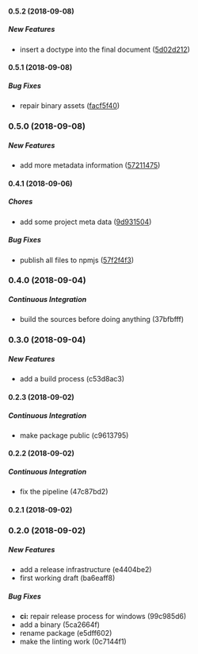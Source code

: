 #### 0.5.2 (2018-09-08)

##### New Features

*  insert a doctype into the final document ([5d02d212](https://github.com/datenknoten/ts-ssg/commit/5d02d2122ee0d914e26490b729f3c2eace331b61))

#### 0.5.1 (2018-09-08)

##### Bug Fixes

*  repair binary assets ([facf5f40](https://github.com/datenknoten/ts-ssg/commit/facf5f40eec35083ece27a6be9c14e8fcd97461b))

### 0.5.0 (2018-09-08)

##### New Features

*  add more metadata information ([57211475](https://github.com/datenknoten/ts-ssg/commit/57211475311dd995a1c1523cc44064345fdc6d96))

#### 0.4.1 (2018-09-06)

##### Chores

*  add some project meta data ([9d931504](https://github.com/datenknoten/ts-ssg/commit/9d9315043262ee4bd3bf63a70b032fe9e7b2209c))

##### Bug Fixes

*  publish all files to npmjs ([57f2f4f3](https://github.com/datenknoten/ts-ssg/commit/57f2f4f32748dacc839ab69d9ec28f9f30cf8c22))

### 0.4.0 (2018-09-04)

##### Continuous Integration

*  build the sources before doing anything (37bfbfff)

### 0.3.0 (2018-09-04)

##### New Features

*  add a build process (c53d8ac3)

#### 0.2.3 (2018-09-02)

##### Continuous Integration

*  make package public (c9613795)

#### 0.2.2 (2018-09-02)

##### Continuous Integration

*  fix the pipeline (47c87bd2)

#### 0.2.1 (2018-09-02)

### 0.2.0 (2018-09-02)

##### New Features

*  add a release infrastructure (e4404be2)
*  first working draft (ba6eaff8)

##### Bug Fixes

* **ci:**  repair release process for windows (99c985d6)
*  add a binary (5ca2664f)
*  rename package (e5dff602)
*  make the linting work (0c7144f1)

